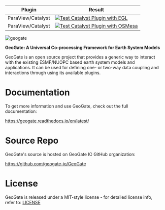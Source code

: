 | Plugin            | Result  |
| ----------------- | ------- |
| ParaView/Catalyst | [![Test Catalyst Plugin with EGL](https://github.com/geogate-io/GeoGate/actions/workflows/test_catalyst_egl.yaml/badge.svg)](https://github.com/geogate-io/GeoGate/actions/workflows/test_catalyst_egl.yaml)    |
| ParaView/Catalyst | [![Test Catalyst Plugin with OSMesa](https://github.com/geogate-io/GeoGate/actions/workflows/test_catalyst_osmesa.yaml/badge.svg)](https://github.com/geogate-io/GeoGate/actions/workflows/test_catalyst_osmesa.yaml) |

![geogate](https://github.com/user-attachments/assets/f0a728b0-3626-4f51-873b-822069702402)

**GeoGate: A Universal Co-processing Framework for Earth System Models**

GeoGate is an open source project that provides a generic way to interact with the existing ESMF/NUOPC based earth system models and applications. It can be used for defining one- or two-way data coupling and interactions through using its available plugins.

Documentation
=============

To get more information and use GeoGate, check out the full documentation:

https://geogate.readthedocs.io/en/latest/

Source Repo
===========

GeoGate's source is hosted on GeoGate IO GitHub organization:

https://github.com/geogate-io/GeoGate

License
=======

GeoGate is released under a MIT-style license - for detailed license info, refer to: [LICENSE](/LICENSE)
